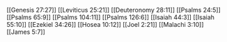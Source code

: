 [[Genesis 27:27]]
[[Leviticus 25:21]]
[[Deuteronomy 28:11]]
[[Psalms 24:5]]
[[Psalms 65:9]]
[[Psalms 104:11]]
[[Psalms 126:6]]
[[Isaiah 44:3]]
[[Isaiah 55:10]]
[[Ezekiel 34:26]]
[[Hosea 10:12]]
[[Joel 2:21]]
[[Malachi 3:10]]
[[James 5:7]]
